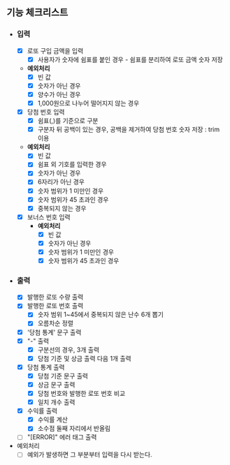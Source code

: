 ## 기능 체크리스트
- ### 입력
  - [x] 로또 구입 금액을 입력
    - [x] 사용자가 숫자에 쉼표를 붙인 경우 - 쉼표를 분리하여 로또 금액 숫자 저장
  - **예외처리**
    - [x] 빈 값
    - [x] 숫자가 아닌 경우
    - [x] 양수가 아닌 경우
    - [x] 1,000원으로 나누어 떨어지지 않는 경우
  - [x] 당첨 번호 입력
    - [x] 쉼표(,)를 기준으로 구분
    - [x] 구분자 뒤 공백이 있는 경우, 공백을 제거하여 당첨 번호 숫자 저장 : trim 이용
  - **예외처리**
    - [x] 빈 값
    - [x] 쉼표 외 기호를 입력한 경우
    - [x] 숫자가 아닌 경우
    - [x] 6자리가 아닌 경우
    - [x] 숫자 범위가 1 미만인 경우
    - [x] 숫자 범위가 45 초과인 경우
    - [x] 중복되지 않는 경우
  - [x] 보너스 번호 입력
    - **예외처리**
      - [x] 빈 값
      - [x] 숫자가 아닌 경우
      - [x] 숫자 범위가 1 미만인 경우
      - [x] 숫자 범위가 45 초과인 경우
- ### 출력
  - [x] 발행한 로또 수량 출력
  - [x] 발행한 로또 번호 출력
    - [x] 숫자 범위 1~45에서 중복되지 않은 난수 6개 뽑기
    - [x] 오름차순 정렬
  - [x] '당첨 통계' 문구 출력
  - [x] "-" 출력
    - [x] 구분선의 경우, 3개 출력
    - [x] 당첨 기준 및 상금 출력 다음 1개 출력
  - [x] 당첨 통계 출력
    - [x] 당첨 기준 문구 출력
    - [x] 상금 문구 출력
    - [x] 당첨 번호와 발행한 로또 번호 비교
    - [x] 일치 개수 출력
  - [x] 수익률 출력
    - [x] 수익률 계산
    - [x] 소수점 둘째 자리에서 반올림
  - [ ]  "[ERROR]" 에러 태그 출력
- 예외처리
  - [ ] 예외가 발생하면 그 부분부터 입력을 다시 받는다.